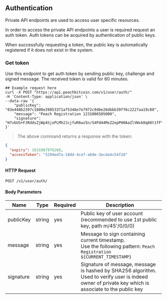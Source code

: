 
## Authentication

Private API endpoints are used to access user specific resources.

In order to access the private API endpoints a user is required request an auth token.
Auth tokens can be acquired by authentication of public keys.

When successfully requesting a token, the public key is automatically registered if it does not exist in the system.

### Get token

Use this endpoint to get auth token by sending public key, challenge and signed message.
The received token is valid for 60 minutes.


```shell
## Example request here
curl -X POST "https://api.peachbitcoin.com/v1/user/auth/"
-H 'Content-Type: application/json' \
--data-raw '{
    "publicKey": "03e448b2397c1880e39853371af5346e7e7972c9d6e26dbbb39ff6c2227aa19c80",
    "message": "Peach Registration 1231006505000",
    "signature": "H7vbUS+FJRddsZjWp4SjxPLMh2JcjfuR6wz5n/S4Pd44MxZ2epPH0AaZlVWxk0q68t1fFYdt5xruNok30I5c0Pg="
}'
```

> The above command returns a response with the token:

```json
{
  "expiry": 1631987976268,
  "accessToken": "5294ed7a-18dd-4ce7-ab9e-3ecda4c54f28"
}
```

#### HTTP Request

`POST /v1/user/auth/`

#### Body Parameters

Name | Type | Required | Description
--------- | ----------- | ----------- | -----------
publicKey | string | yes | Public key of user account (recommended to use 1st public key, path m/45'/0/0/0)
message | string | yes | Message to sign containing current timestamp. <br>Use the following pattern: `Peach Registration ${CURRENT_TIMESTAMP}`
signature | string | yes | Signature of message, message is hashed by SHA256 algorithm.<br/>Used to verify user is indeed owner of private key which is associate to the public key
